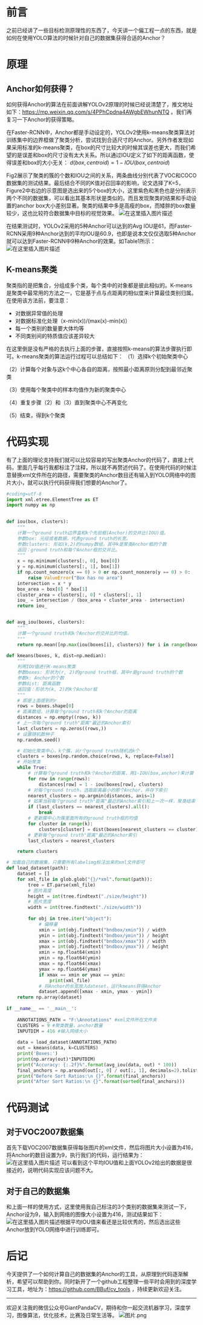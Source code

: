 # 前言
之前已经讲了一些目标检测原理性的东西了，今天讲一个偏工程一点的东西，就是如何在使用YOLO算法的时候针对自己的数据集获得合适的Anchor？
# 原理
## Anchor如何获得？
如何获得Anchor的算法在前面讲解YOLOv2原理的时候已经说清楚了，推文地址如下：https://mp.weixin.qq.com/s/4PPhCpdna4AWgbEWhunNTQ 。我们再复习一下Anchor的获得策略。

在Faster-RCNN中，Anchor都是手动设定的，YOLOv2使用k-means聚类算法对训练集中的边界框做了聚类分析，尝试找到合适尺寸的Anchor。另外作者发现如果采用标准的k-means聚类，在box的尺寸比较大的时候其误差也更大，而我们希望的是误差和box的尺寸没有太大关系。所以通过IOU定义了如下的距离函数，使得误差和box的大小无关：
$d(box,centroid)=1-IOU(box,centroid)$

Fig2展示了聚类的簇的个数和IOU之间的关系，两条曲线分别代表了VOC和COCO数据集的测试结果。最后结合不同的K值对召回率的影响，论文选择了K=5，Figure2中右边的示意图是选出来的5个box的大小，这里紫色和黑色也是分别表示两个不同的数据集，可以看出其基本形状是类似的。而且发现聚类的结果和手动设置的anchor box大小差别显著。聚类的结果中多是高瘦的box，而矮胖的box数量较少，这也比较符合数据集中目标的视觉效果。
![在这里插入图片描述](https://img-blog.csdnimg.cn/20191123175234242.png?x-oss-process=image/watermark,type_ZmFuZ3poZW5naGVpdGk,shadow_10,text_aHR0cHM6Ly9ibG9nLmNzZG4ubmV0L2p1c3Rfc29ydA==,size_16,color_FFFFFF,t_70)

在结果测试时，YOLOv2采用的5种Anchor可以达到的Avg IOU是61，而Faster-RCNN采用9种Anchor达到的平均IOU是60.9，也即是说本文仅仅选取5种Anchor就可以达到Faster-RCNN中9种Anchor的效果。如Table1所示：
![在这里插入图片描述](https://img-blog.csdnimg.cn/20191123175245892.png?x-oss-process=image/watermark,type_ZmFuZ3poZW5naGVpdGk,shadow_10,text_aHR0cHM6Ly9ibG9nLmNzZG4ubmV0L2p1c3Rfc29ydA==,size_16,color_FFFFFF,t_70)
## K-means聚类
 聚类指的是把集合，分组成多个类，每个类中的对象都是彼此相似的。K-means是聚类中最常用的方法之一，它是基于点与点距离的相似度来计算最佳类别归属。在使用该方法前，要注意：
 - 对数据异常值的处理
 - 对数据标准化处理（x-min(x))/(max(x)-min(x)）
 - 每一个类别的数量要大体均等
 - 不同类别间的特质值应该差异较大

在这里倒是没有严格的去执行上面的步骤，直接按照k-means的算法步骤执行即可。k-means聚类的算法运行过程可以总结如下：
 （1）选择k个初始聚类中心

（2）计算每个对象与这k个中心各自的距离，按照最小距离原则分配到最邻近聚类

（3）使用每个聚类中的样本均值作为新的聚类中心

（4）重复步骤（2）和（3）直到聚类中心不再变化

（5）结束，得到k个聚类

# 代码实现
有了上面的理论支持我们就可以比较容易的写出聚类Anchor的代码了，直接上代码，里面几乎每行我都标注了注释，所以就不再赘述代码了。在使用代码的时候注意替换xml文件所在的路径，需要聚类的Anchor数目还有输入到YOLO网络中的图片大小，就可以执行代码获得我们想要的Anchor了。

```python
#coding=utf-8
import xml.etree.ElementTree as ET
import numpy as np

 
def iou(box, clusters):
    """
    计算一个ground truth边界盒和k个先验框(Anchor)的交并比(IOU)值。
    参数box: 元组或者数据，代表ground truth的长宽。
    参数clusters: 形如(k,2)的numpy数组，其中k是聚类Anchor框的个数
    返回：ground truth和每个Anchor框的交并比。
    """
    x = np.minimum(clusters[:, 0], box[0])
    y = np.minimum(clusters[:, 1], box[1])
    if np.count_nonzero(x == 0) > 0 or np.count_nonzero(y == 0) > 0:
        raise ValueError("Box has no area")
    intersection = x * y
    box_area = box[0] * box[1]
    cluster_area = clusters[:, 0] * clusters[:, 1]
    iou_ = intersection / (box_area + cluster_area - intersection)
    return iou_


def avg_iou(boxes, clusters):
    """
    计算一个ground truth和k个Anchor的交并比的均值。
    """
    return np.mean([np.max(iou(boxes[i], clusters)) for i in range(boxes.shape[0])])

def kmeans(boxes, k, dist=np.median):
    """
    利用IOU值进行K-means聚类
    参数boxes: 形状为(r, 2)的ground truth框，其中r是ground truth的个数
    参数k: Anchor的个数
    参数dist: 距离函数
    返回值：形状为(k, 2)的k个Anchor框
    """
    # 即是上面提到的r
    rows = boxes.shape[0]
    # 距离数组，计算每个ground truth和k个Anchor的距离
    distances = np.empty((rows, k))
    # 上一次每个ground truth"距离"最近的Anchor索引
    last_clusters = np.zeros((rows,))
    # 设置随机数种子
    np.random.seed()

    # 初始化聚类中心，k个簇，从r个ground truth随机选k个
    clusters = boxes[np.random.choice(rows, k, replace=False)]
    # 开始聚类
    while True:
        # 计算每个ground truth和k个Anchor的距离，用1-IOU(box,anchor)来计算
        for row in range(rows):
            distances[row] = 1 - iou(boxes[row], clusters)
        # 对每个ground truth，选取距离最小的那个Anchor，并存下索引
        nearest_clusters = np.argmin(distances, axis=1)
        # 如果当前每个ground truth"距离"最近的Anchor索引和上一次一样，聚类结束
        if (last_clusters == nearest_clusters).all():
            break
        # 更新簇中心为簇里面所有的ground truth框的均值
        for cluster in range(k):
            clusters[cluster] = dist(boxes[nearest_clusters == cluster], axis=0)
        # 更新每个ground truth"距离"最近的Anchor索引
        last_clusters = nearest_clusters

    return clusters

# 加载自己的数据集，只需要所有labelimg标注出来的xml文件即可
def load_dataset(path):
    dataset = []
    for xml_file in glob.glob("{}/*xml".format(path)):
        tree = ET.parse(xml_file)
        # 图片高度
        height = int(tree.findtext("./size/height"))
        # 图片宽度
        width = int(tree.findtext("./size/width"))
        
        for obj in tree.iter("object"):
            # 偏移量
            xmin = int(obj.findtext("bndbox/xmin")) / width
            ymin = int(obj.findtext("bndbox/ymin")) / height
            xmax = int(obj.findtext("bndbox/xmax")) / width
            ymax = int(obj.findtext("bndbox/ymax")) / height
            xmin = np.float64(xmin)
            ymin = np.float64(ymin)
            xmax = np.float64(xmax)
            ymax = np.float64(ymax)
            if xmax == xmin or ymax == ymin:
                print(xml_file)
            # 将Anchor的长宽放入dateset，运行kmeans获得Anchor
            dataset.append([xmax - xmin, ymax - ymin])
    return np.array(dataset)
 
if __name__ == '__main__':
    
    ANNOTATIONS_PATH = "F:\Annotations" #xml文件所在文件夹
    CLUSTERS = 9 #聚类数量，anchor数量
    INPUTDIM = 416 #输入网络大小
 
    data = load_dataset(ANNOTATIONS_PATH)
    out = kmeans(data, k=CLUSTERS)
    print('Boxes:')
    print(np.array(out)*INPUTDIM)    
    print("Accuracy: {:.2f}%".format(avg_iou(data, out) * 100))       
    final_anchors = np.around(out[:, 0] / out[:, 1], decimals=2).tolist()
    print("Before Sort Ratios:\n {}".format(final_anchors))
    print("After Sort Ratios:\n {}".format(sorted(final_anchors)))
```

# 代码测试
## 对于VOC2007数据集
首先下载VOC2007数据集获得每张图片的xml文件，然后将图片大小设置为416，将Anchor的数目设置为9，执行我们的代码，运行结果为：
![在这里插入图片描述](https://img-blog.csdnimg.cn/20191204145643770.png?x-oss-process=image/watermark,type_ZmFuZ3poZW5naGVpdGk,shadow_10,text_aHR0cHM6Ly9ibG9nLmNzZG4ubmV0L2p1c3Rfc29ydA==,size_16,color_FFFFFF,t_70)
可以看到这个平均IOU值和上面YOLOv2给出的数据是很接近的，说明代码实现应该问题不大。
## 对于自己的数据集
和上面一样的使用方式，这里使用我自己标注的3个类别的数据集来测试一下，Anchor设为9，输入到网络的图像大小设置为416，测试结果如下：
![在这里插入图片描述](https://img-blog.csdnimg.cn/20191204145936670.png?x-oss-process=image/watermark,type_ZmFuZ3poZW5naGVpdGk,shadow_10,text_aHR0cHM6Ly9ibG9nLmNzZG4ubmV0L2p1c3Rfc29ydA==,size_16,color_FFFFFF,t_70)根据平均IOU值来看还是比较优秀的，然后选出这些Anchor放到YOLO网络中进行训练即可。

# 后记
今天提供了一个如何计算自己的数据集的Anchor的工具，从原理到代码逐渐解析，希望可以帮助到你。同时新开了一个github工程整理一些平时会用到的深度学习工具，地址为：https://github.com/BBuf/cv_tools ，持续更新欢迎关注。

---------------------------------------------------------------------------

欢迎关注我的微信公众号GiantPandaCV，期待和你一起交流机器学习，深度学习，图像算法，优化技术，比赛及日常生活等。
![图片.png](https://imgconvert.csdnimg.cn/aHR0cHM6Ly91cGxvYWQtaW1hZ2VzLmppYW5zaHUuaW8vdXBsb2FkX2ltYWdlcy8xOTIzNzExNS1hZDY2ZjRmMjQ5MzRhZmQx?x-oss-process=image/format,png)